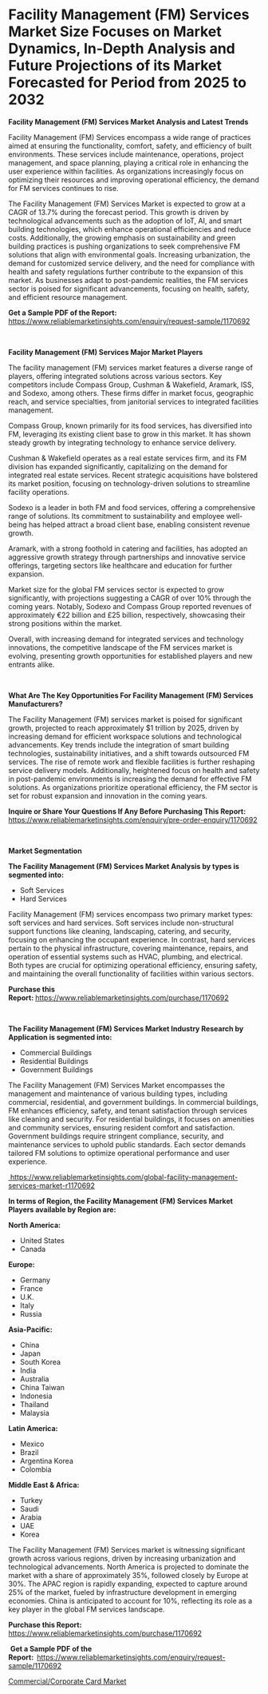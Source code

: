 <p><h1>Facility Management (FM) Services Market Size Focuses on Market Dynamics, In-Depth Analysis and Future Projections of its Market Forecasted for Period from 2025 to 2032</h1></p><p><strong>Facility Management (FM) Services Market Analysis and Latest Trends</strong></p>
<p><p>Facility Management (FM) Services encompass a wide range of practices aimed at ensuring the functionality, comfort, safety, and efficiency of built environments. These services include maintenance, operations, project management, and space planning, playing a critical role in enhancing the user experience within facilities. As organizations increasingly focus on optimizing their resources and improving operational efficiency, the demand for FM services continues to rise.</p><p>The Facility Management (FM) Services Market is expected to grow at a CAGR of 13.7% during the forecast period. This growth is driven by technological advancements such as the adoption of IoT, AI, and smart building technologies, which enhance operational efficiencies and reduce costs. Additionally, the growing emphasis on sustainability and green building practices is pushing organizations to seek comprehensive FM solutions that align with environmental goals. Increasing urbanization, the demand for customized service delivery, and the need for compliance with health and safety regulations further contribute to the expansion of this market. As businesses adapt to post-pandemic realities, the FM services sector is poised for significant advancements, focusing on health, safety, and efficient resource management.</p></p>
<p><strong>Get a Sample PDF of the Report:&nbsp;</strong> <a href="https://www.reliablemarketinsights.com/enquiry/request-sample/1170692?utm_campaign=2204&utm_medium=2&utm_source=Github&utm_content=ia&utm_term=29032025&utm_id=facility-management-fm-services">https://www.reliablemarketinsights.com/enquiry/request-sample/1170692</a></p>
<p>&nbsp;</p>
<p><strong>Facility Management (FM) Services Major Market Players</strong></p>
<p><p>The facility management (FM) services market features a diverse range of players, offering integrated solutions across various sectors. Key competitors include Compass Group, Cushman & Wakefield, Aramark, ISS, and Sodexo, among others. These firms differ in market focus, geographic reach, and service specialties, from janitorial services to integrated facilities management.</p><p>Compass Group, known primarily for its food services, has diversified into FM, leveraging its existing client base to grow in this market. It has shown steady growth by integrating technology to enhance service delivery. </p><p>Cushman & Wakefield operates as a real estate services firm, and its FM division has expanded significantly, capitalizing on the demand for integrated real estate services. Recent strategic acquisitions have bolstered its market position, focusing on technology-driven solutions to streamline facility operations.</p><p>Sodexo is a leader in both FM and food services, offering a comprehensive range of solutions. Its commitment to sustainability and employee well-being has helped attract a broad client base, enabling consistent revenue growth.</p><p>Aramark, with a strong foothold in catering and facilities, has adopted an aggressive growth strategy through partnerships and innovative service offerings, targeting sectors like healthcare and education for further expansion.</p><p>Market size for the global FM services sector is expected to grow significantly, with projections suggesting a CAGR of over 10% through the coming years. Notably, Sodexo and Compass Group reported revenues of approximately €22 billion and £25 billion, respectively, showcasing their strong positions within the market.</p><p>Overall, with increasing demand for integrated services and technology innovations, the competitive landscape of the FM services market is evolving, presenting growth opportunities for established players and new entrants alike.</p></p>
<p>&nbsp;</p>
<p><strong>What Are The Key Opportunities For Facility Management (FM) Services Manufacturers?</strong></p>
<p><p>The Facility Management (FM) services market is poised for significant growth, projected to reach approximately $1 trillion by 2025, driven by increasing demand for efficient workspace solutions and technological advancements. Key trends include the integration of smart building technologies, sustainability initiatives, and a shift towards outsourced FM services. The rise of remote work and flexible facilities is further reshaping service delivery models. Additionally, heightened focus on health and safety in post-pandemic environments is increasing the demand for effective FM solutions. As organizations prioritize operational efficiency, the FM sector is set for robust expansion and innovation in the coming years.</p></p>
<p><strong>Inquire or Share Your Questions If Any Before Purchasing This Report:</strong> <a href="https://www.reliablemarketinsights.com/enquiry/pre-order-enquiry/1170692?utm_campaign=2204&utm_medium=2&utm_source=Github&utm_content=ia&utm_term=29032025&utm_id=facility-management-fm-services">https://www.reliablemarketinsights.com/enquiry/pre-order-enquiry/1170692</a></p>
<p>&nbsp;</p>
<p><strong>Market Segmentation</strong></p>
<p><strong>The Facility Management (FM) Services Market Analysis by types is segmented into:</strong></p>
<p><ul><li>Soft Services</li><li>Hard Services</li></ul></p>
<p><p>Facility Management (FM) services encompass two primary market types: soft services and hard services. Soft services include non-structural support functions like cleaning, landscaping, catering, and security, focusing on enhancing the occupant experience. In contrast, hard services pertain to the physical infrastructure, covering maintenance, repairs, and operation of essential systems such as HVAC, plumbing, and electrical. Both types are crucial for optimizing operational efficiency, ensuring safety, and maintaining the overall functionality of facilities within various sectors.</p></p>
<p><strong>Purchase this Report:&nbsp;</strong><a href="https://www.reliablemarketinsights.com/purchase/1170692?utm_campaign=2204&utm_medium=2&utm_source=Github&utm_content=ia&utm_term=29032025&utm_id=facility-management-fm-services">https://www.reliablemarketinsights.com/purchase/1170692</a></p>
<p>&nbsp;</p>
<p><strong>The Facility Management (FM) Services Market Industry Research by Application is segmented into:</strong></p>
<p><ul><li>Commercial Buildings</li><li>Residential Buildings</li><li>Government Buildings</li></ul></p>
<p><p>The Facility Management (FM) Services Market encompasses the management and maintenance of various building types, including commercial, residential, and government buildings. In commercial buildings, FM enhances efficiency, safety, and tenant satisfaction through services like cleaning and security. For residential buildings, it focuses on amenities and community services, ensuring resident comfort and satisfaction. Government buildings require stringent compliance, security, and maintenance services to uphold public standards. Each sector demands tailored FM solutions to optimize operational performance and user experience.</p></p>
<p><a href="https://www.reliablemarketinsights.com/global-facility-management-services-market-r1170692?utm_campaign=2204&utm_medium=2&utm_source=Github&utm_content=ia&utm_term=29032025&utm_id=facility-management-fm-services">&nbsp;https://www.reliablemarketinsights.com/global-facility-management-services-market-r1170692</a></p>
<p><strong>In terms of Region, the Facility Management (FM) Services Market Players available by Region are:</strong></p>
<p>
    <p> <strong> North America: </strong>
        <ul>
            <li>United States</li>
            <li>Canada</li>
        </ul>
        </p> 
    <p> <strong> Europe: </strong>
        <ul>
            <li>Germany</li>
            <li>France</li>
            <li>U.K.</li>
            <li>Italy</li>
            <li>Russia</li>
        </ul>
        </p> 
    <p> <strong> Asia-Pacific: </strong>
        <ul>
            <li>China</li>
            <li>Japan</li>
            <li>South Korea</li>
            <li>India</li>
            <li>Australia</li>
            <li>China Taiwan</li>
            <li>Indonesia</li>
            <li>Thailand</li>
            <li>Malaysia</li>
        </ul>
        </p> 
    <p> <strong> Latin America: </strong>
        <ul>
            <li>Mexico</li>
            <li>Brazil</li>
            <li>Argentina Korea</li>
            <li>Colombia</li>
        </ul>
        </p> 
    <p> <strong> Middle East & Africa: </strong>
        <ul>
            <li>Turkey</li>
            <li>Saudi</li>
            <li>Arabia</li>
            <li>UAE</li>
            <li>Korea</li>
        </ul>
    </p>
    </p>
<p><p>The Facility Management (FM) Services market is witnessing significant growth across various regions, driven by increasing urbanization and technological advancements. North America is projected to dominate the market with a share of approximately 35%, followed closely by Europe at 30%. The APAC region is rapidly expanding, expected to capture around 25% of the market, fueled by infrastructure development in emerging economies. China is anticipated to account for 10%, reflecting its role as a key player in the global FM services landscape.</p></p>
<p><strong>Purchase this Report: </strong><a href="https://www.reliablemarketinsights.com/purchase/1170692?utm_campaign=2204&utm_medium=2&utm_source=Github&utm_content=ia&utm_term=29032025&utm_id=facility-management-fm-services">https://www.reliablemarketinsights.com/purchase/1170692</a></p>
<p>&nbsp;<strong>Get a Sample PDF of the Report:&nbsp;&nbsp;</strong><a href="https://www.reliablemarketinsights.com/enquiry/request-sample/1170692?utm_campaign=2204&utm_medium=2&utm_source=Github&utm_content=ia&utm_term=29032025&utm_id=facility-management-fm-services">https://www.reliablemarketinsights.com/enquiry/request-sample/1170692</a></p>
<p><strong></strong></p>
<p><p><a href="https://github.com/tambraunrue691969/Market-Research-Report-List-1/blob/main/commercialcorporate-card-market.md?utm_campaign=2204&utm_medium=2&utm_source=Github&utm_content=ia&utm_term=29032025&utm_id=facility-management-fm-services">Commercial/Corporate Card Market</a></p></p>